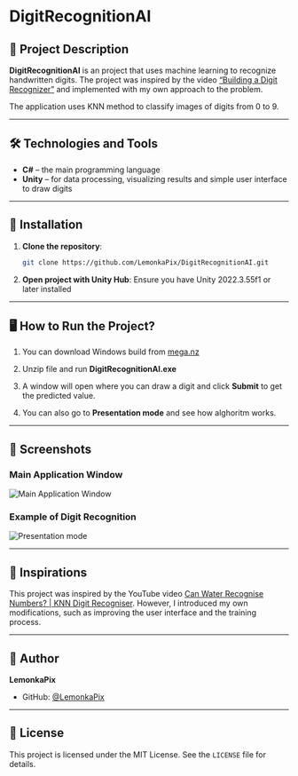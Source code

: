 
# DigitRecognitionAI

## 🎯 Project Description
**DigitRecognitionAI** is an project that uses machine learning to recognize handwritten digits. The project was inspired by the video [“Building a Digit Recognizer”](https://www.youtube.com/watch?v=CC4G_xKK2g8&t=73s) and implemented with my own approach to the problem.

The application uses KNN method to classify images of digits from 0 to 9.

---

## 🛠 Technologies and Tools
- **C#** – the main programming language
- **Unity** – for data processing, visualizing results and simple user interface to draw digits

---

## 🚀 Installation
1. **Clone the repository**:
   ```bash
   git clone https://github.com/LemonkaPix/DigitRecognitionAI.git
   ```

2. **Open project with Unity Hub**:
   Ensure you have Unity 2022.3.55f1 or later installed

---

## 🖥️ How to Run the Project?
1. You can download Windows build from [mega.nz](https://mega.nz/file/4u4QnASZ#yqYBT87MLxMNZlg-sIT6cPzVSZ5tvkcZMA7RqsgSltE)

2. Unzip file and run **DigitRecognitionAI.exe**

3. A window will open where you can draw a digit and click **Submit** to get the predicted value.

4. You can also go to **Presentation mode** and see how alghoritm works.

---

## 📸 Screenshots
### Main Application Window
![Main Application Window](images/normalMode.png)

### Example of Digit Recognition
![Presentation mode](images/presentationMode.png)

---

## 🧠 Inspirations
This project was inspired by the YouTube video [Can Water Recognise Numbers? | KNN Digit Recogniser](https://www.youtube.com/watch?v=CC4G_xKK2g8&t=73s). However, I introduced my own modifications, such as improving the user interface and the training process.

---

## 👤 Author
**LemonkaPix**  
- GitHub: [@LemonkaPix](https://github.com/LemonkaPix)

---

## 📜 License
This project is licensed under the MIT License. See the `LICENSE` file for details.